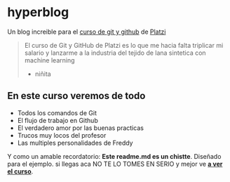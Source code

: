 # hyperblog
Un blog increible para el [curso de git y github](https://github.com/Rove099/hyperblog "curso de git y github") de [Platzi](htts://platzi.com/ "Platzi")
>El curso de Git y GitHub de Platzi es lo que me hacia falta triplicar mi salario y lanzarme a la industria del tejido de lana sintetica con machine learning
> - niñita

## En este curso veremos de todo
* Todos los comandos de Git
* El flujo de trabajo en Github
* El verdadero amor por las buenas practicas
* Trucos muy locos del profesor
* Las multiples personalidades de Freddy

Y como un amable recordatorio: **Este readme.md es un chistte**. Diseñado para el ejemplo. si llegas aca NO TE LO TOMES EN SERIO y mejor ve [**a ver el curso**](https://platzi.com/cursos/git-github/ "a ver el curso").